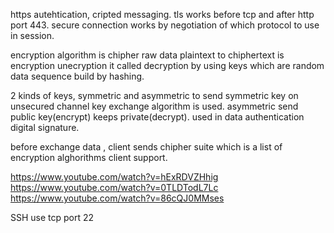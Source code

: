 https autehtication, cripted messaging. tls works before tcp and after http port 443.
secure connection works by negotiation of which protocol to use in session.

encryption algorithm is chipher
raw data plaintext to chiphertext is encryption
unecryption it called decryption by using keys which are random data sequence build by hashing.

2 kinds of keys, symmetric and asymmetric
to send symmetric key on unsecured channel key exchange algorithm is used.
asymmetric send public key(encrypt) keeps private(decrypt). used in data authentication digital signature.

before exchange data , client sends chipher suite which is a list of encryption alghorithms client support.

https://www.youtube.com/watch?v=hExRDVZHhig
https://www.youtube.com/watch?v=0TLDTodL7Lc
https://www.youtube.com/watch?v=86cQJ0MMses

SSH use tcp port 22
